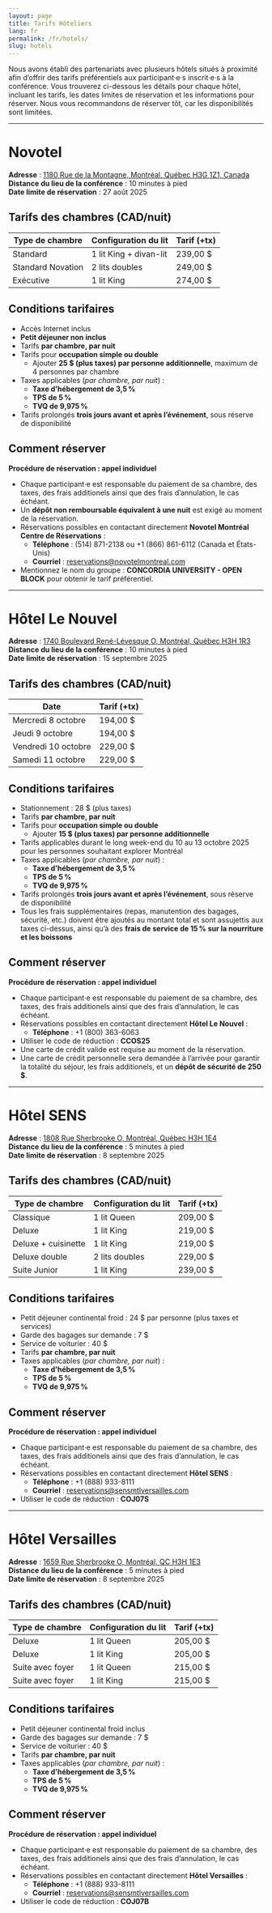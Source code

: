 ```yaml
---
layout: page
title: Tarifs Hôteliers
lang: fr
permalink: /fr/hotels/
slug: hotels
---
```


Nous avons établi des partenariats avec plusieurs hôtels situés à proximité afin d’offrir des tarifs préférentiels aux participant·e·s inscrit·e·s à la conférence. Vous trouverez ci-dessous les détails pour chaque hôtel, incluant les tarifs, les dates limites de réservation et les informations pour réserver. Nous vous recommandons de réserver tôt, car les disponibilités sont limitées.


---
# Novotel

**Adresse** : [1180 Rue de la Montagne, Montréal, Québec H3G 1Z1, Canada](https://maps.app.goo.gl/aG5UW4ULqqUQkB2x8) \
**Distance du lieu de la conférence** : 10 minutes à pied \
**Date limite de réservation** : 27 août 2025

## Tarifs des chambres (CAD/nuit)

| Type de chambre        | Configuration du lit                | Tarif (+tx) |
|------------------------|-------------------------------------|-------------|
| Standard               | 1 lit King + divan-lit              | 239,00 $    |
| Standard Novation      | 2 lits doubles                      | 249,00 $    |
| Exécutive              | 1 lit King                          | 274,00 $    |

## Conditions tarifaires

- Accès Internet inclus  
- **Petit déjeuner non inclus**  
- Tarifs **par chambre, par nuit**  
- Tarifs pour **occupation simple ou double**  
  - Ajouter **25 $ (plus taxes) par personne additionnelle**, maximum de 4 personnes par chambre  
- Taxes applicables (*par chambre, par nuit*) :  
  - **Taxe d’hébergement de 3,5 %**  
  - **TPS de 5 %**  
  - **TVQ de 9,975 %**  
- Tarifs prolongés **trois jours avant et après l’événement**, sous réserve de disponibilité  

## Comment réserver

**Procédure de réservation : appel individuel**

- Chaque participant·e est responsable du paiement de sa chambre, des taxes, des frais additionels ainsi que des frais d’annulation, le cas échéant.
- Un **dépôt non remboursable équivalent à une nuit** est exigé au moment de la réservation.
- Réservations possibles en contactant directement **Novotel Montréal Centre de Réservations** :  
  - **Téléphone** : (514) 871-2138 ou +1 (866) 861-6112 (Canada et États-Unis)  
  - **Courriel** : [reservations@novotelmontreal.com](mailto:reservations@novotelmontreal.com)  
- Mentionnez le nom du groupe : **CONCORDIA UNIVERSITY - OPEN BLOCK** pour obtenir le tarif préférentiel.

---
# Hôtel Le Nouvel

**Adresse** : [1740 Boulevard René-Lévesque O, Montréal, Québec H3H 1R3](https://maps.app.goo.gl/EEGD3E91MGS6DXkV8) \
**Distance du lieu de la conférence** : 10 minutes à pied \
**Date limite de réservation** : 15 septembre 2025

## Tarifs des chambres (CAD/nuit)

| Date                   | Tarif (+tx) |
|------------------------|-------------|
| Mercredi 8 octobre     | 194,00 $    |
| Jeudi 9 octobre        | 194,00 $    |
| Vendredi 10 octobre    | 229,00 $    |
| Samedi 11 octobre      | 229,00 $    |

## Conditions tarifaires

- Stationnement : 28 $ (plus taxes)  
- Tarifs **par chambre, par nuit**  
- Tarifs pour **occupation simple ou double**  
  - Ajouter **15 $ (plus taxes) par personne additionnelle**  
- Tarifs applicables durant le long week-end du 10 au 13 octobre 2025 pour les personnes souhaitant explorer Montréal  
- Taxes applicables (*par chambre, par nuit*) :  
  - **Taxe d’hébergement de 3,5 %**  
  - **TPS de 5 %**  
  - **TVQ de 9,975 %**  
- Tarifs prolongés **trois jours avant et après l’événement**, sous réserve de disponibilité  
- Tous les frais supplémentaires (repas, manutention des bagages, sécurité, etc.) doivent être ajoutés au montant total et sont assujettis aux taxes ci-dessus, ainsi qu’à des **frais de service de 15 % sur la nourriture et les boissons**  

## Comment réserver

**Procédure de réservation : appel individuel**

- Chaque participant·e est responsable du paiement de sa chambre, des taxes, des frais additionels ainsi que des frais d’annulation, le cas échéant.
- Réservations possibles en contactant directement **Hôtel Le Nouvel** :  
  - **Téléphone** : +1 (800) 363-6063  
- Utiliser le code de réduction : **CCOS25**  
- Une carte de crédit valide est requise au moment de la réservation.  
- Une carte de crédit personnelle sera demandée à l’arrivée pour garantir la totalité du séjour, les frais additionels, et un **dépôt de sécurité de 250 $**.

---
# Hôtel SENS

**Adresse** : [1808 Rue Sherbrooke O, Montréal, Québec H3H 1E4](https://maps.app.goo.gl/d9hWnXPAM5by9em98) \
**Distance du lieu de la conférence** : 5 minutes à pied \
**Date limite de réservation** : 8 septembre 2025

## Tarifs des chambres (CAD/nuit)

| Type de chambre        | Configuration du lit        | Tarif (+tx) |
|------------------------|-----------------------------|-------------|
| Classique              | 1 lit Queen                 | 209,00 $    |
| Deluxe                 | 1 lit King                  | 219,00 $    |
| Deluxe + cuisinette    | 1 lit King                  | 219,00 $    |
| Deluxe double          | 2 lits doubles              | 229,00 $    |
| Suite Junior           | 1 lit King                  | 239,00 $    |

## Conditions tarifaires

- Petit déjeuner continental froid : 24 $ par personne (plus taxes et services)  
- Garde des bagages sur demande : 7 $  
- Service de voiturier : 40 $  
- Tarifs **par chambre, par nuit**  
- Taxes applicables (*par chambre, par nuit*) :  
  - **Taxe d’hébergement de 3,5 %**  
  - **TPS de 5 %**  
  - **TVQ de 9,975 %**

## Comment réserver

**Procédure de réservation : appel individuel**

- Chaque participant·e est responsable du paiement de sa chambre, des taxes, des frais additionels ainsi que des frais d’annulation, le cas échéant.
- Réservations possibles en contactant directement **Hôtel SENS** :  
  - **Téléphone** : +1 (888) 933-8111  
  - **Courriel** : [reservations@sensmtlversailles.com](mailto:reservations@sensmtlversailles.com)  
- Utiliser le code de réduction : **COJ07S**

---
# Hôtel Versailles

**Adresse** : [1659 Rue Sherbrooke O, Montréal, QC H3H 1E3](https://maps.app.goo.gl/oyuTFor889jFQ6gY6) \
**Distance du lieu de la conférence** : 5 minutes à pied \
**Date limite de réservation** : 8 septembre 2025

## Tarifs des chambres (CAD/nuit)

| Type de chambre        | Configuration du lit        | Tarif (+tx) |
|------------------------|-----------------------------|-------------|
| Deluxe                 | 1 lit Queen                 | 205,00 $    |
| Deluxe                 | 1 lit King                  | 205,00 $    |
| Suite avec foyer       | 1 lit Queen                 | 215,00 $    |
| Suite avec foyer       | 1 lit King                  | 215,00 $    |

## Conditions tarifaires

- Petit déjeuner continental froid inclus  
- Garde des bagages sur demande : 7 $  
- Service de voiturier : 40 $  
- Tarifs **par chambre, par nuit**  
- Taxes applicables (*par chambre, par nuit*) :  
  - **Taxe d’hébergement de 3,5 %**  
  - **TPS de 5 %**  
  - **TVQ de 9,975 %**

## Comment réserver

**Procédure de réservation : appel individuel**

- Chaque participant·e est responsable du paiement de sa chambre, des taxes, des frais additionels ainsi que des frais d’annulation, le cas échéant.
- Réservations possibles en contactant directement **Hôtel Versailles** :  
  - **Téléphone** : +1 (888) 933-8111  
  - **Courriel** : [reservations@sensmtlversailles.com](mailto:reservations@sensmtlversailles.com)  
- Utiliser le code de réduction : **COJ07B**